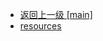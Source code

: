 - [返回上一级 [main]](notes/code/Phoenix/spring-boot-mybatis-phoenix/src/main/)
- [resources](notes/code/Phoenix/spring-boot-mybatis-phoenix/src/main/resources/)
